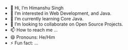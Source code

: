 - 👋 Hi, I’m Himanshu Singh
- 👀 I’m interested in Web Development, and Java.
- 🌱 I’m currently learning Core Java.
- 💞️ I’m looking to collaborate on Open Source Projects.
- 📫 How to reach me ...
- 😄 Pronouns: He/Him
- ⚡ Fun fact: ...

<!---
himanshu-k-2004/himanshu-k-2004 is a ✨ special ✨ repository because its `README.md` (this file) appears on your GitHub profile.
You can click the Preview link to take a look at your changes.
--->
